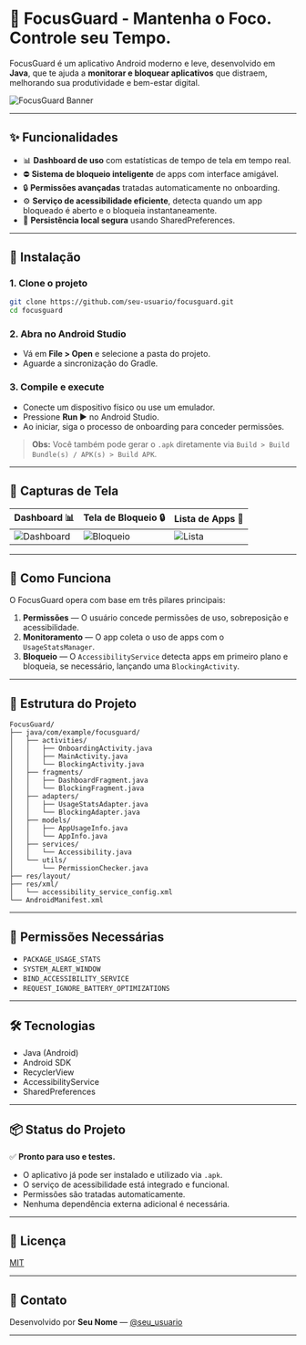 # 📵 FocusGuard - Mantenha o Foco. Controle seu Tempo.

FocusGuard é um aplicativo Android moderno e leve, desenvolvido em **Java**, que te ajuda a **monitorar e bloquear aplicativos** que distraem, melhorando sua produtividade e bem-estar digital.

![FocusGuard Banner](docs/banner.png) <!-- Substituir com uma imagem real no futuro -->

---

## ✨ Funcionalidades

- 📊 **Dashboard de uso** com estatísticas de tempo de tela em tempo real.
- ⛔ **Sistema de bloqueio inteligente** de apps com interface amigável.
- 🔒 **Permissões avançadas** tratadas automaticamente no onboarding.
- ⚙️ **Serviço de acessibilidade eficiente**, detecta quando um app bloqueado é aberto e o bloqueia instantaneamente.
- 💾 **Persistência local segura** usando SharedPreferences.

---

## 🚀 Instalação

### 1. Clone o projeto

```bash
git clone https://github.com/seu-usuario/focusguard.git
cd focusguard
```

### 2. Abra no Android Studio

- Vá em **File > Open** e selecione a pasta do projeto.
- Aguarde a sincronização do Gradle.

### 3. Compile e execute

- Conecte um dispositivo físico ou use um emulador.
- Pressione **Run ▶️** no Android Studio.
- Ao iniciar, siga o processo de onboarding para conceder permissões.

> **Obs:** Você também pode gerar o `.apk` diretamente via `Build > Build Bundle(s) / APK(s) > Build APK`.

---

## 📱 Capturas de Tela

| Dashboard 📊 | Tela de Bloqueio 🔒 | Lista de Apps 🚫 |
|--------------|---------------------|------------------|
| ![Dashboard](docs/dashboard.png) | ![Bloqueio](docs/blocking.png) | ![Lista](docs/list.png) |

---

## 🧠 Como Funciona

O FocusGuard opera com base em três pilares principais:

1. **Permissões** — O usuário concede permissões de uso, sobreposição e acessibilidade.
2. **Monitoramento** — O app coleta o uso de apps com o `UsageStatsManager`.
3. **Bloqueio** — O `AccessibilityService` detecta apps em primeiro plano e bloqueia, se necessário, lançando uma `BlockingActivity`.

---

## 📁 Estrutura do Projeto

```
FocusGuard/
├── java/com/example/focusguard/
│   ├── activities/
│   │   ├── OnboardingActivity.java
│   │   ├── MainActivity.java
│   │   └── BlockingActivity.java
│   ├── fragments/
│   │   ├── DashboardFragment.java
│   │   └── BlockingFragment.java
│   ├── adapters/
│   │   ├── UsageStatsAdapter.java
│   │   └── BlockingAdapter.java
│   ├── models/
│   │   ├── AppUsageInfo.java
│   │   └── AppInfo.java
│   ├── services/
│   │   └── Accessibility.java
│   └── utils/
│       └── PermissionChecker.java
├── res/layout/
├── res/xml/
│   └── accessibility_service_config.xml
└── AndroidManifest.xml
```

---

## 🔐 Permissões Necessárias

- `PACKAGE_USAGE_STATS`
- `SYSTEM_ALERT_WINDOW`
- `BIND_ACCESSIBILITY_SERVICE`
- `REQUEST_IGNORE_BATTERY_OPTIMIZATIONS`

---

## 🛠️ Tecnologias

- Java (Android)
- Android SDK
- RecyclerView
- AccessibilityService
- SharedPreferences

---

## 📦 Status do Projeto

✅ **Pronto para uso e testes.**

- O aplicativo já pode ser instalado e utilizado via `.apk`.
- O serviço de acessibilidade está integrado e funcional.
- Permissões são tratadas automaticamente.
- Nenhuma dependência externa adicional é necessária.

---

## 📄 Licença

[MIT](LICENSE)

---

## 💬 Contato

Desenvolvido por **Seu Nome** — [@seu_usuario](https://github.com/seu_usuario)

---